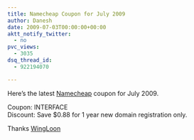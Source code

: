 ```yaml
---
title: Namecheap Coupon for July 2009
author: Danesh
date: 2009-07-03T00:00:00+00:00
aktt_notify_twitter:
  - no
pvc_views:
  - 3035
dsq_thread_id:
  - 922194070

---
```

Here&#8217;s the latest [Namecheap][1] coupon for July 2009.

Coupon: INTERFACE  
Discount: Save $0.88 for 1 year new domain registration only.

Thanks [WingLoon][2]

 [1]: http://www.namecheap.com/
 [2]: http://wingloon.com/2009/07/01/namecheap-coupon-for-july-2009/